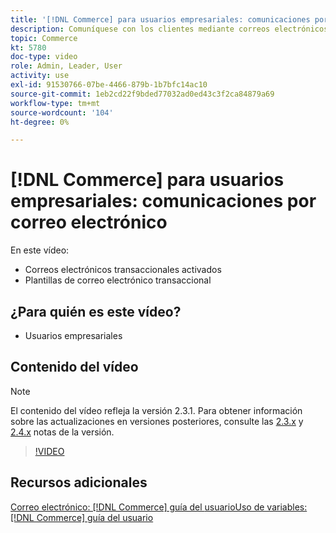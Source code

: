 ```yaml
---
title: '[!DNL Commerce] para usuarios empresariales: comunicaciones por correo electrónico'
description: Comuníquese con los clientes mediante correos electrónicos transaccionales activados por sus acciones en la tienda. Personalice y configure las plantillas de correo electrónico para su tienda.
topic: Commerce
kt: 5780
doc-type: video
role: Admin, Leader, User
activity: use
exl-id: 91530766-07be-4466-879b-1b7bfc14ac10
source-git-commit: 1eb2cd22f9bded77032ad0ed43c3f2ca84879a69
workflow-type: tm+mt
source-wordcount: '104'
ht-degree: 0%

---
```


# [!DNL Commerce] para usuarios empresariales: comunicaciones por correo electrónico

En este vídeo:

- Correos electrónicos transaccionales activados
- Plantillas de correo electrónico transaccional

## ¿Para quién es este vídeo?

- Usuarios empresariales

## Contenido del vídeo

>[!NOTE]
>
>El contenido del vídeo refleja la versión 2.3.1. Para obtener información sobre las actualizaciones en versiones posteriores, consulte las [ 2.3.x](https://devdocs.magento.com/guides/v2.3/release-notes/bk-release-notes.html) y [2.4.x](https://devdocs.magento.com/guides/v2.4/release-notes/bk-release-notes.html) notas de la versión.

>[!VIDEO](https://video.tv.adobe.com/v/36190?quality=12&learn=on)

## Recursos adicionales

[Correo electrónico:  [!DNL Commerce] guía del ](https://docs.magento.com/user-guide/marketing/email-templates.html)
[usuarioUso de variables:  [!DNL Commerce] guía del usuario](https://docs.magento.com/user-guide/marketing/variables.html)
